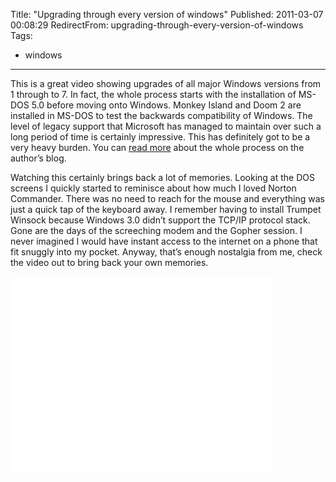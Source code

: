 Title: "Upgrading through every version of windows"
Published: 2011-03-07 00:08:29
RedirectFrom: upgrading-through-every-version-of-windows
Tags:
  - windows
---
This is a great video showing upgrades of all major Windows versions from 1 through to 7. In fact, the whole process starts with the installation of MS-DOS 5.0 before moving onto Windows. Monkey Island and Doom 2 are installed in MS-DOS to test the backwards compatibility of Windows. The level of legacy support that Microsoft has managed to maintain over such a long period of time is certainly impressive. This has definitely got to be a very heavy burden. You can [read more](http://rasteri.blogspot.com/2011/03/chain-of-fools-upgrading-through-every.html) about the whole process on the author’s blog.

Watching this certainly brings back a lot of memories. Looking at the DOS screens I quickly started to reminisce about how much I loved Norton Commander. There was no need to reach for the mouse and everything was just a quick tap of the keyboard away. I remember having to install Trumpet Winsock because Windows 3.0 didn’t support the TCP/IP protocol stack. Gone are the days of the screeching modem and the Gopher session. I never imagined I would have instant access to the internet on a phone that fit snuggly into my pocket. Anyway, that’s enough nostalgia from me, check the video out to bring back your own memories.

<iframe width="420" height="315" src="//www.youtube.com/embed/vPnehDhGa14" frameborder="0" allowfullscreen></iframe>

